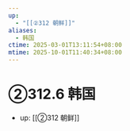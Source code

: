 ```yaml
---
up:
  - "[[②312 朝鲜]]"
aliases:
  - 韩国
ctime: 2025-03-01T13:11:54+08:00
mtime: 2025-10-01T11:40:34+08:00
---
```


# ②312.6 韩国

- up: [[②312 朝鲜]]
